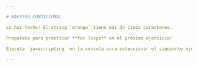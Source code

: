 ```yaml
---

# MAESTRO CONDICIONAL

Lo haz hecho! El string `orange` tiene más de cinco caracteres.

Preparate para practicar **for loops** en el próximo ejercicio!

Ejecuta `javascripting` en la consola para seleccionar el siguiente ejercicio.

---
```


